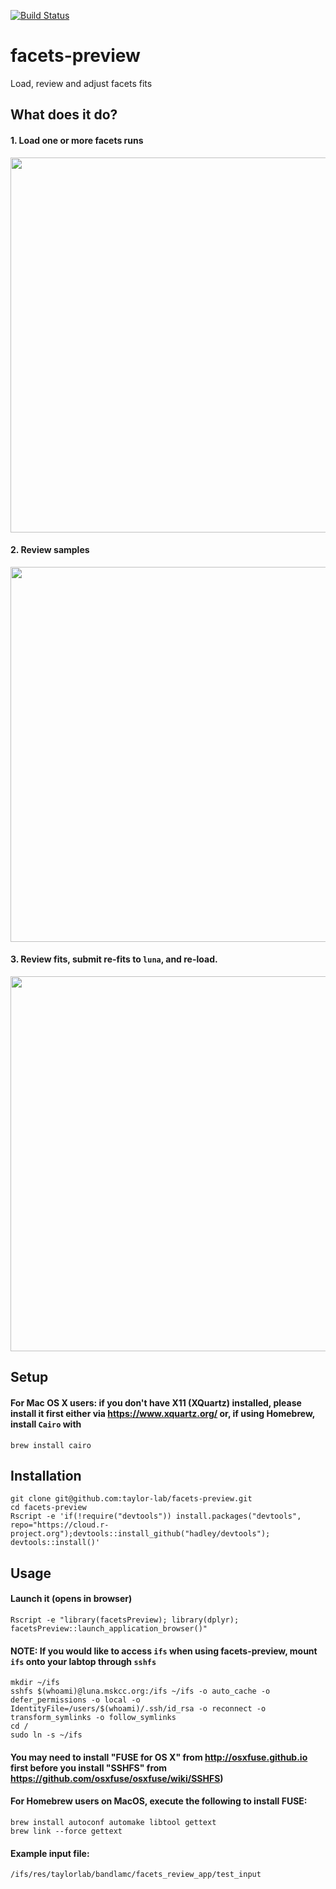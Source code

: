 [![Build Status](https://travis-ci.com/taylor-lab/facets-preview.svg?token=4kBAQAEEc39zo9ACoThH&branch=master)](https://github.com/taylor-lab/facets-preview)

# facets-preview
Load, review and adjust facets fits

## What does it do?
#### 1. Load one or more facets runs
<img src="https://github.com/taylor-lab/facets-preview/blob/master/images/facets-preview-panel1.png?raw=true" width="600">

#### 2. Review samples
<img src="https://github.com/taylor-lab/facets-preview/blob/master/images/facets-preview-panel2.png?raw=true" width="600">


#### 3. Review fits, submit re-fits to ```luna```, and re-load. 
<img src="https://github.com/taylor-lab/facets-preview/blob/master/images/facets-preview-panel3.png?raw=true" width="600">

 


## Setup
#### For Mac OS X users: if you don't have X11 (XQuartz) installed, please install it first either via https://www.xquartz.org/ or, if using Homebrew, install `Cairo` with 

```
brew install cairo
```

## Installation

```
git clone git@github.com:taylor-lab/facets-preview.git
cd facets-preview
Rscript -e 'if(!require("devtools")) install.packages("devtools", repo="https://cloud.r-project.org");devtools::install_github("hadley/devtools"); devtools::install()'
```


## Usage

#### Launch it (opens in browser)
```
Rscript -e "library(facetsPreview); library(dplyr); facetsPreview::launch_application_browser()"   
```
#### NOTE: If you would like to access ```ifs``` when using facets-preview, mount ```ifs``` onto your labtop through ```sshfs``` 
```
mkdir ~/ifs
sshfs $(whoami)@luna.mskcc.org:/ifs ~/ifs -o auto_cache -o defer_permissions -o local -o IdentityFile=/users/$(whoami)/.ssh/id_rsa -o reconnect -o transform_symlinks -o follow_symlinks
cd /
sudo ln -s ~/ifs
```

#### You may need to install "FUSE for OS X" from http://osxfuse.github.io first before you install "SSHFS" from https://github.com/osxfuse/osxfuse/wiki/SSHFS) 

#### For Homebrew users on MacOS, execute the following to install FUSE:

    brew install autoconf automake libtool gettext
    brew link --force gettext
    


#### Example input file:
```
/ifs/res/taylorlab/bandlamc/facets_review_app/test_input
```



